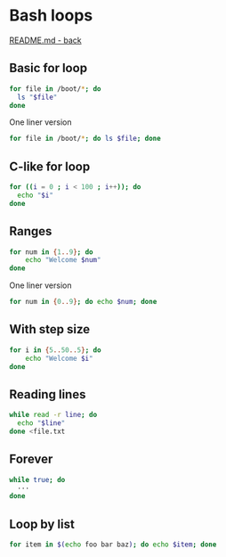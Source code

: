 # Bash loops
[README.md - back](../README.md)

## Basic for loop
```bash
for file in /boot/*; do
  ls "$file"
done
```
One liner version
```bash
for file in /boot/*; do ls $file; done
```

## C-like for loop
```bash
for ((i = 0 ; i < 100 ; i++)); do
  echo "$i"
done
```

## Ranges
```bash
for num in {1..9}; do
    echo "Welcome $num"
done
```
One liner version
```bash
for num in {0..9}; do echo $num; done
```

## With step size
```bash
for i in {5..50..5}; do
    echo "Welcome $i"
done
```

## Reading lines
```bash
while read -r line; do
  echo "$line"
done <file.txt
```

## Forever
```bash
while true; do
  ···
done
```

## Loop by list
```bash
for item in $(echo foo bar baz); do echo $item; done
```
